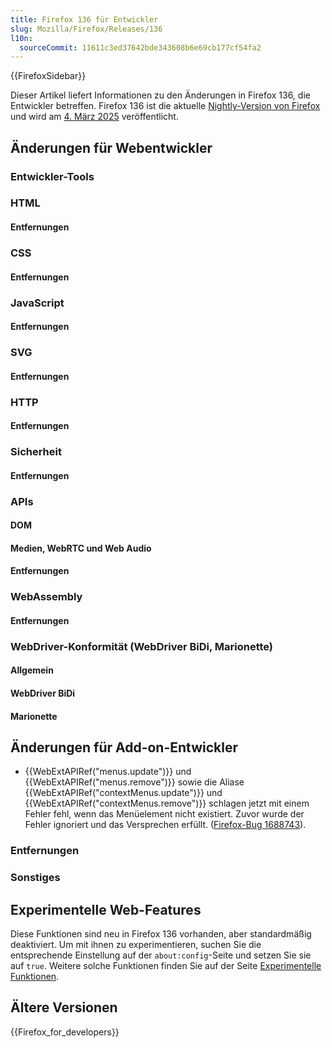 ```yaml
---
title: Firefox 136 für Entwickler
slug: Mozilla/Firefox/Releases/136
l10n:
  sourceCommit: 11611c3ed37642bde343608b6e69cb177cf54fa2
---
```


{{FirefoxSidebar}}

Dieser Artikel liefert Informationen zu den Änderungen in Firefox 136, die Entwickler betreffen. Firefox 136 ist die aktuelle [Nightly-Version von Firefox](https://www.mozilla.org/en-US/firefox/channel/desktop/#nightly) und wird am [4. März 2025](https://whattrainisitnow.com/release/?version=136) veröffentlicht.

## Änderungen für Webentwickler

### Entwickler-Tools

### HTML

#### Entfernungen

### CSS

#### Entfernungen

### JavaScript

#### Entfernungen

### SVG

#### Entfernungen

### HTTP

#### Entfernungen

### Sicherheit

#### Entfernungen

### APIs

#### DOM

#### Medien, WebRTC und Web Audio

#### Entfernungen

### WebAssembly

#### Entfernungen

### WebDriver-Konformität (WebDriver BiDi, Marionette)

#### Allgemein

#### WebDriver BiDi

#### Marionette

## Änderungen für Add-on-Entwickler

- {{WebExtAPIRef("menus.update")}} und {{WebExtAPIRef("menus.remove")}} sowie die Aliase {{WebExtAPIRef("contextMenus.update")}} und {{WebExtAPIRef("contextMenus.remove")}} schlagen jetzt mit einem Fehler fehl, wenn das Menüelement nicht existiert. Zuvor wurde der Fehler ignoriert und das Versprechen erfüllt. ([Firefox-Bug 1688743](https://bugzil.la/1688743)).

### Entfernungen

### Sonstiges

## Experimentelle Web-Features

Diese Funktionen sind neu in Firefox 136 vorhanden, aber standardmäßig deaktiviert. Um mit ihnen zu experimentieren, suchen Sie die entsprechende Einstellung auf der `about:config`-Seite und setzen Sie sie auf `true`. Weitere solche Funktionen finden Sie auf der Seite [Experimentelle Funktionen](/de/docs/Mozilla/Firefox/Experimental_features).

## Ältere Versionen

{{Firefox_for_developers}}
